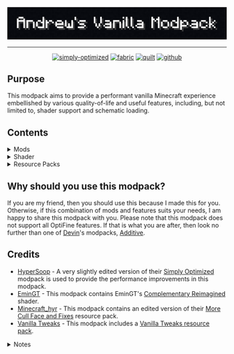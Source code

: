 <center>
   <img src="https://raw.githubusercontent.com/andrwcrr/Andrews-Vanilla-Modpack/main/images/banner.png" alt="banner">
   <hr>
   <p align="center"><a href="https://modrinth.com/modpack/sop"><img src="https://cdn.jsdelivr.net/npm/@intergrav/devins-badges@3/assets/cozy/built-with/simply-optimized_vector.svg" alt="simply-optimized"></a>
      <a href="https://fabricmc.net/"><img src="https://cdn.jsdelivr.net/npm/@intergrav/devins-badges@3/assets/cozy/supported/fabric_vector.svg" alt="fabric"></a>
      <a href="https://quiltmc.org/"><img alt="quilt" height="56" src="https://cdn.jsdelivr.net/npm/@intergrav/devins-badges@3/assets/cozy/supported/quilt_vector.svg"></a>
      <a href="https://github.com/andrwcrr/Andrews-Vanilla-Modpack"><img alt="github" height="56" src="https://cdn.jsdelivr.net/npm/@intergrav/devins-badges@3/assets/cozy/available/github_vector.svg"></a>
   </p>
</center>
<h2 id="purpose">Purpose</h2>
<p>This modpack aims to provide a performant vanilla Minecraft experience embellished by various quality-of-life and useful features, including, but not limited to, shader support and schematic loading.</p>
<h2 id="contents">Contents</h2>
<details>
   <summary>Mods</summary>
   <ul>
      <li><a href="https://modrinth.com/mod/better-mount-hud">Better Mount HUD</a></li>
      <li><a href="https://modrinth.com/mod/bobby">Bobby</a></li>
      <li><a href="https://modrinth.com/mod/borderless-mining">Borderless Mining</a></li>
      <li><a href="https://modrinth.com/mod/carpet">Carpet</a></li>
      <li><a href="https://modrinth.com/mod/cloth-config">Cloth Config API</a></li>
      <li><a href="https://modrinth.com/mod/c2me-fabric">Concurrent Chunk Management Engine (Fabric)</a></li>
      <li><a href="https://modrinth.com/mod/debugify">Debugify</a></li>
      <li><a href="https://modrinth.com/mod/ebe">Enhanced Block Entities</a></li>
      <li><a href="https://modrinth.com/mod/entityculling">Entity Culling</a></li>
      <li><a href="https://modrinth.com/mod/fabric-api">Fabric API</a> (only in fabric versions)</li>
      <li><a href="https://modrinth.com/mod/fabric-language-kotlin">Fabric Language Kotlin</a> (only in fabric versions)</li>
      <li><a href="https://modrinth.com/mod/ferrite-core">FerriteCore</a></li>
      <li><a href="https://modrinth.com/mod/fix-keyboard-on-linux">Fix Keyboard on Linux</a></li>
      <li><a href="https://modrinth.com/mod/hold-that-chunk">Hold That Chunk</a></li>
      <li><a href="https://modrinth.com/mod/immediatelyfast">ImmediatelyFast</a></li>
      <li><a href="https://modrinth.com/mod/indium">Indium</a></li>
      <li><a href="https://modrinth.com/mod/inventory-profiles-next">Inventory Profiles Next</a></li>
      <li><a href="https://modrinth.com/mod/iris">Iris Shaders</a></li>
      <li><a href="https://modrinth.com/mod/krypton">Krypton</a></li>
      <li><a href="https://modrinth.com/mod/lambdynamiclights">LambDynamicLights</a></li>
      <li><a href="https://modrinth.com/mod/libipn">libIPN</a></li>
      <li><a href="https://www.curseforge.com/minecraft/mc-mods/litematica">Litematica</a></li>
      <li><a href="https://modrinth.com/mod/lithium">Lithium</a></li>
      <li><a href="https://www.curseforge.com/minecraft/mc-mods/malilib">MaLiLib</a></li>
      <li><a href="https://www.curseforge.com/minecraft/mc-mods/minihud">MiniHUD</a></li>
      <li><a href="https://modrinth.com/mod/modmenu">Mod Menu</a></li>
      <li><a href="https://modrinth.com/mod/modelfix">Model Gap Fix</a></li>
      <li><a href="https://modrinth.com/mod/modernfix">ModernFix</a></li>
      <li><a href="https://modrinth.com/mod/moreculling">More Culling</a></li>
      <li><a href="https://modrinth.com/mod/no-chat-reports">No Chat Reports</a></li>
      <li><a href="https://modrinth.com/mod/qkl">Quilt Kotlin Libraries (QKL)</a> (only in Quilt versions)</li>
      <li><a href="https://modrinth.com/mod/qsl">Quilted Fabric API (QFAPI) / Quilt Standard Libraries (QSL)</a> (only in Quilt versions)</li>
      <li><a href="https://modrinth.com/mod/reeses-sodium-options">Reese&#39;s Sodium Options</a></li>
      <li><a href="https://modrinth.com/mod/sodium">Sodium</a></li>
      <li><a href="https://modrinth.com/mod/sodium-extra">Sodium Extra</a></li>
      <li><a href="https://modrinth.com/mod/starlight">Starlight (Fabric)</a></li>
      <li><a href="https://modrinth.com/mod/threadtweak">ThreadTweak</a></li>
      <li><a href="https://www.curseforge.com/minecraft/mc-mods/tweakeroo">Tweakeroo</a></li>
      <li><a href="https://modrinth.com/mod/vmp-fabric">Very Many Players (Fabric)</a></li>
      <li><a href="https://modrinth.com/mod/world-host">World Host</a></li>
      <li><a href="https://modrinth.com/mod/yacl">YetAnotherConfigLib</a></li>
      <li><a href="https://modrinth.com/mod/yosbr">Your Options Shall Be Respected (YOSBR)</a></li>
   </ul>
</details>
<details>
   <summary>Shader</summary>
   <ul>
      <li>
         <a href="https://modrinth.com/shader/complementary-reimagined">Complementary Reimagined</a>
         <ul>
            <li>
               <details>
                  <summary><code>.minecraft\shaderpacks\ComplementaryReimagined_r2.3.zip.txt</code></summary>
                  <pre><code><span class="hljs-attr">VIGNETTE_R</span>=<span class="hljs-literal">false</span>
<span class="hljs-attr">WAVING_WATER_VERTEX</span>=<span class="hljs-literal">false</span>
<span class="hljs-attr">CLOUD_STYLE_DEFINE</span>=<span class="hljs-number">50</span>
<span class="hljs-attr">WAVING_LEAVES</span>=<span class="hljs-literal">true</span>
<span class="hljs-attr">WATER_STYLE_DEFINE</span>=<span class="hljs-number">1</span>
<span class="hljs-attr">RP_MODE</span>=<span class="hljs-number">3</span>
<span class="hljs-attr">RAIN_PUDDLES</span>=<span class="hljs-number">1</span>
<span class="hljs-attr">ENTITY_SHADOWS</span>=<span class="hljs-literal">true</span>
<span class="hljs-attr">XLIGHT_R</span>=<span class="hljs-number">2.00</span>
<span class="hljs-attr">SUN_ANGLE</span>=-<span class="hljs-number">20</span>
<span class="hljs-attr">POM</span>=<span class="hljs-literal">false</span>
<span class="hljs-attr">WATER_FOAM_I</span>=<span class="hljs-number">0</span>
<span class="hljs-attr">ATM_FOG_MULT</span>=<span class="hljs-number">0.50</span>
<span class="hljs-attr">T_VIBRANCE</span>=<span class="hljs-number">1.10</span>
<span class="hljs-attr">SHADOW_QUALITY</span>=<span class="hljs-number">1</span>
<span class="hljs-attr">PIXEL_SHADOW</span>=<span class="hljs-number">16</span>
<span class="hljs-attr">CLOUD_CLOSED_AREA_CHECK</span>=<span class="hljs-literal">false</span>
<span class="hljs-attr">WATER_CAUSTIC_STYLE_DEFINE</span>=<span class="hljs-number">1</span>
<span class="hljs-attr">XLIGHT_G</span>=<span class="hljs-number">2.00</span>
<span class="hljs-attr">XLIGHT_B</span>=<span class="hljs-number">2.00</span>
<span class="hljs-attr">BLOOM_STRENGTH</span>=<span class="hljs-number">0.027</span>
<span class="hljs-attr">WATERCOLOR_MODE</span>=<span class="hljs-number">2</span>
</code></pre>
               </details>
            </li>
         </ul>
      </li>
   </ul>
</details>
<details>
   <summary>Resource Packs</summary>
   <ul>
      <li><a href="https://modrinth.com/resourcepack/ebe-models-optimizedpack">EBE Models OptimizedPack</a></li>
      <li><a href="https://modrinth.com/resourcepack/embrace-pixels">Embrace Pixels</a></li>
      <li><a href="https://modrinth.com/resourcepack/more-cull-face-and-fixes">More Cull Face and Fixes</a></li>
      <li><a href="https://www.curseforge.com/minecraft/texture-packs/no-z-fighting">No Z-Fighting</a></li>
      <li>
         <a href="https://vanillatweaks.net/picker/resource-packs/">Vanilla Tweaks</a>
         <ul>
            <li>
               <details>
                  <summary><code>.minecraft\resourcepacks\VanillaTweaks_r355741.zip\Selected Packs.txt</code></summary>
                  <pre><code>Vanilla Tweaks Resource Pack
Version: 1.20
Packs:
NoCaveSounds
VisualWaxedCopperItems
VisualInfestedStoneItems
LowerFire
LowerShield
SmallerUtilities
JappaObserver
JappaToasts
JappaStatsIcons
JappaSpecIcons
DripleafFixBig
DripleafFixSmall
ConsistentUIFix
CactusBottomFix
BlazeFix
SlimeParticleFix
ProperBreakParticles
DoubleSlabFix
ItemHoldFix
HoeFix
</code></pre>
               </details>
            </li>
         </ul>
      </li>
   </ul>
</details>
<h2 id="why-should-you-use-this-modpack-">Why should you use this modpack?</h2>
<p>If you are my friend, then you should use this because I made this for you. Otherwise, if this combination of mods and features suits your needs, I am happy to share this modpack with you. Please note that this modpack does not support all OptiFine features. If that is what you are after, then look no further than one of <a href="https://modrinth.com/user/Devin">Devin</a>&#39;s modpacks, <a href="https://modrinth.com/modpack/additive">Additive</a>.</p>
<h2 id="credits">Credits</h2>
<ul>
   <li><a href="https://modrinth.com/user/HyperSoop">HyperSoop</a> - A very slightly edited version of their <a href="https://modrinth.com/modpack/sop">Simply Optimized</a> modpack is used to provide the performance improvements in this modpack.</li>
   <li><a href="https://modrinth.com/user/EminGT">EminGT</a> - This modpack contains EminGT&#39;s <a href="https://modrinth.com/shader/complementary-reimagined">Complementary Reimagined</a> shader.</li>
   <li><a href="https://modrinth.com/user/Minecraft_hyr">Minecraft_hyr</a> - This modpack contains an edited version of their <a href="https://modrinth.com/resourcepack/more-cull-face-and-fixes">More Cull Face and Fixes</a> resource pack.</li>
   <li><a href="https://vanillatweaks.net/">Vanilla Tweaks</a> - This modpack includes a <a href="https://vanillatweaks.net/picker/resource-packs/">Vanilla Tweaks resource pack</a>.</li>
</ul>
<details>
   <summary>Notes</summary>
   <ul>
      <li>
         <details>
            <summary>Overwritten key binds</summary>
            <ul>
               <li>
                  Minecraft options
                  <ul>
                     <li>
                        <details>
                           <summary><code>.minecraft\config\yosbr\options.txt</code></summary>
                           <pre><code>key_key.socialInteractions:key.keyboard.u
key_key.saveToolbarActivator:key.keyboard.b
key_key.advancements:key.keyboard.n
key_iris.keybind.reload:key.keyboard.p
</code></pre>
                        </details>
                     </li>
                  </ul>
               </li>
               <li>
                  <a href="https://www.curseforge.com/minecraft/mc-mods/litematica">Litematica</a>
                  <ul>
                     <li>
                        <details>
                           <summary><code>.minecraft\config\yosbr\config\litematica.json</code></summary>
                           <pre><code>{
  <span class="hljs-attr">"Hotkeys"</span>: {
    <span class="hljs-attr">"addSelectionBox"</span>: {
      <span class="hljs-attr">"keys"</span>: <span class="hljs-string">"L,A"</span>
    },
    <span class="hljs-attr">"layerModeNext"</span>: {
      <span class="hljs-attr">"keys"</span>: <span class="hljs-string">"L,PAGE_UP"</span>
    },
    <span class="hljs-attr">"layerModePrevious"</span>: {
      <span class="hljs-attr">"keys"</span>: <span class="hljs-string">"L,PAGE_DOWN"</span>
    },
    <span class="hljs-attr">"openGuiMainMenu"</span>: {
      <span class="hljs-attr">"keys"</span>: <span class="hljs-string">"L"</span>
    },
    <span class="hljs-attr">"openGuiMaterialList"</span>: {
      <span class="hljs-attr">"keys"</span>: <span class="hljs-string">"L,M"</span>
    },
    <span class="hljs-attr">"openGuiSchematicPlacements"</span>: {
      <span class="hljs-attr">"keys"</span>: <span class="hljs-string">"L,P"</span>
    },
    <span class="hljs-attr">"openGuiSchematicVerifier"</span>: {
      <span class="hljs-attr">"keys"</span>: <span class="hljs-string">"L,V"</span>
    },
    <span class="hljs-attr">"openGuiSelectionManager"</span>: {
      <span class="hljs-attr">"keys"</span>: <span class="hljs-string">"L,S"</span>
    },
    <span class="hljs-attr">"openGuiSettings"</span>: {
      <span class="hljs-attr">"keys"</span>: <span class="hljs-string">"L,C"</span>
    },
    <span class="hljs-attr">"pickBlockToggle"</span>: {
      <span class="hljs-attr">"keys"</span>: <span class="hljs-string">"L,BUTTON_3"</span>
    },
    <span class="hljs-attr">"rerenderSchematic"</span>: {
      <span class="hljs-attr">"keys"</span>: <span class="hljs-string">"F3,L"</span>
    },
    <span class="hljs-attr">"selectionModeCycle"</span>: {
      <span class="hljs-attr">"keys"</span>: <span class="hljs-string">"LEFT_CONTROL,L"</span>
    },
    <span class="hljs-attr">"toggleAllRendering"</span>: {
      <span class="hljs-attr">"keys"</span>: <span class="hljs-string">"L,R"</span>
    },
    <span class="hljs-attr">"toggleSchematicRendering"</span>: {
      <span class="hljs-attr">"keys"</span>: <span class="hljs-string">"L,G"</span>
    },
    <span class="hljs-attr">"toolEnabledToggle"</span>: {
      <span class="hljs-attr">"keys"</span>: <span class="hljs-string">"L,T"</span>
    }
  }
}
</code></pre>
                        </details>
                     </li>
                  </ul>
               <li>
                  <a href="https://www.curseforge.com/minecraft/mc-mods/malilib">MaLiLib</a>
                  <ul>
                     <li>
                        <details>
                           <summary><code>.minecraft\config\yosbr\config\malilib.json</code></summary>
                           <pre><code>{
  <span class="hljs-attr">"Generic"</span>: {
    <span class="hljs-attr">"openGuiConfigs"</span>: {
      <span class="hljs-attr">"keys"</span>: <span class="hljs-string">"G,C"</span>
    }
  }
}
</code></pre>
                        </details>
                     </li>
                  </ul>
               <li>
                  <a href="https://www.curseforge.com/minecraft/mc-mods/minihud">MiniHUD</a>
                  <ul>
                     <li>
                        <details>
                           <summary><code>.minecraft\config\yosbr\config\minihud.json</code></summary>
                           <pre><code>{
  <span class="hljs-attr">"RendererHotkeys"</span>: {
    <span class="hljs-attr">"overlayLightLevel"</span>: {
      <span class="hljs-attr">"keys"</span>: <span class="hljs-string">"LEFT_CONTROL,L"</span>
    }
  }
}
</code></pre>
                        </details>
                     </li>
                  </ul>
               <li>
                  <a href="https://www.curseforge.com/minecraft/mc-mods/tweakeroo">Tweakeroo</a>
                  <ul>
                     <li>
                        <details>
                           <summary><code>.minecraft\config\yosbr\config\tweakeroo.json</code></summary>
                           <pre><code>{
  <span class="hljs-attr">"GenericHotkeys"</span>: {
    <span class="hljs-attr">"zoomActivate"</span>: {
      <span class="hljs-attr">"keys"</span>: <span class="hljs-string">"C"</span>
    }
  },
  <span class="hljs-attr">"TweakHotkeys"</span>: {
    <span class="hljs-attr">"tweakFreeCamera"</span>: {
      <span class="hljs-attr">"keys"</span>: <span class="hljs-string">"LEFT_CONTROL,F"</span>
    },
    <span class="hljs-attr">"tweakGammaOverride"</span>: {
      <span class="hljs-attr">"keys"</span>: <span class="hljs-string">"LEFT_CONTROL,G"</span>
    },
    <span class="hljs-attr">"tweakHoldUse"</span>: {
      <span class="hljs-attr">"keys"</span>: <span class="hljs-string">"LEFT_CONTROL,H,U"</span>
    },
    <span class="hljs-attr">"tweakPeriodicAttack"</span>: {
      <span class="hljs-attr">"keys"</span>: <span class="hljs-string">"LEFT_CONTROL,P,A"</span>
    }
  }
}
</code></pre>
                        </details>
                     </li>
                  </ul>
            </ul>
         </details>
      </li>
      <li>
         <details>
            <summary>Versioning</summary>
            <p>The versioning for this modpack is in the form <code>mod loader-minecraft version-modpack version</code>, where <code>modpack version</code> is in the form <code>x.y.z</code>.<br>Where:</p>
            <ul>
               <li><code>x</code> refers to a mod list revision.</li>
               <li><code>y</code> refers to a config revision.</li>
               <li><code>z</code> refers to a mod version revision.</li>
            </ul>
         </details>
      </li>
   </ul>
</details>
